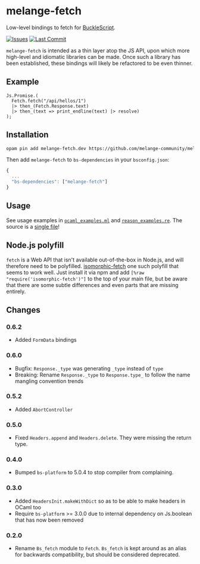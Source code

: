 # melange-fetch

Low-level bindings to fetch for [BuckleScript](https://github.com/bucklescript/bucklescript).

[![Issues](https://img.shields.io/github/issues/melange-community/melange-fetch.svg)](https://github.com/melange-community/melange-fetch/issues)
[![Last Commit](https://img.shields.io/github/last-commit/melange-community/melange-fetch.svg)]()

`melange-fetch` is intended as a thin layer atop the JS API, upon which more
high-level and idiomatic libraries can be made. Once such a library has been
established, these bindings will likely be refactored to be even thinner.

## Example

```reason
Js.Promise.(
  Fetch.fetch("/api/hellos/1")
  |> then_(Fetch.Response.text)
  |> then_(text => print_endline(text) |> resolve)
);
```

## Installation

```sh
opam pin add melange-fetch.dev https://github.com/melange-community/melange-fetch
```

Then add `melange-fetch` to `bs-dependencies` in your `bsconfig.json`:

```js
{
  ...
  "bs-dependencies": ["melange-fetch"]
}
```

## Usage

See usage examples in
[`ocaml_examples.ml`](https://github.com/melange-community/melange-fetch/blob/master/examples/ocaml_examples.ml)
and
[`reason_examples.re`](https://github.com/melange-community/melange-fetch/blob/master/examples/reason_examples.re).
The source is a [single
file](https://github.com/melange-community/melange-fetch/blob/master/src/Fetch.ml)!

## Node.js polyfill

`fetch` is a Web API that isn't available out-of-the-box in Node.js, and will therefore need to be polyfilled. [isomorphic-fetch](https://github.com/matthew-andrews/isomorphic-fetch) one such polyfill that seems to work well. Just install it via npm and add `[%raw "require('isomorphic-fetch')"]` to the top of your main file, but be aware that there are some subtle differences and even parts that are missing entirely.

## Changes

### 0.6.2

- Added `FormData` bindings

### 0.6.0

- Bugfix: `Response._type` was generating `_type` instead of `type`
- Breaking: Rename `Response._type` to `Response.type_` to follow the name mangling convention trends

### 0.5.2

- Added `AbortController`

### 0.5.0

- Fixed `Headers.append` and `Headers.delete`. They were missing the return type.

### 0.4.0

- Bumped `bs-platform` to 5.0.4 to stop compiler from complaining.

### 0.3.0

- Added `HeadersInit.makeWithDict` so as to be able to make headers in OCaml too
- Require `bs-platform` >= 3.0.0 due to internal dependency on Js.boolean that has now been removed

### 0.2.0

- Rename `Bs_fetch` module to `Fetch`. `Bs_fetch` is kept around as an alias for backwards compatibility, but should be considered deprecated.
